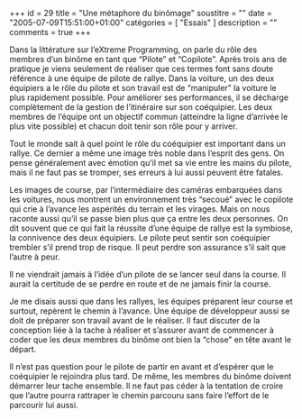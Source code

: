 +++
id = 29
title = "Une métaphore du binômage"
soustitre = ""
date = "2005-07-09T15:51:00+01:00"
catégories = [ "Essais" ]
description = ""
comments = true
+++

<div class="chapo"></div>

Dans la littérature sur l’eXtreme Programming, on parle du rôle des membres d’un binôme en tant que “Pilote” et “Copilote”. Après trois ans de pratique je viens seulement de réaliser que ces termes font sans doute référence à une équipe de pilote de rallye. Dans la voiture, un des deux équipiers a le rôle du pilote et son travail est de “manipuler” la voiture le plus rapidement possible. Pour améliorer ses performances, il se décharge complètement de la gestion de l’itinéraire sur son coéquipier.
Les deux membres de l’équipe ont un objectif commun (atteindre la ligne d’arrivée le plus vite possible) et chacun doit tenir son rôle pour y arriver.

Tout le monde sait à quel point le rôle du coéquipier est important dans un rallye. Ce dernier a même une image très noble dans l’esprit des gens. On pense généralement avec émotion qu’il met sa vie entre les mains du pilote, mais il ne faut pas se tromper, ses erreurs à lui aussi peuvent être fatales.

Les images de course, par l’intermédiaire des caméras embarquées dans les voitures, nous montrent un environnement très “secoué” avec le copilote qui crie à l’avance les aspérités du terrain et les virages. Mais on nous raconte aussi qu’il se passe bien plus que ça entre les deux personnes. On dit souvent que ce qui fait la réussite d’une équipe de rallye est la symbiose, la connivence des deux équipiers. Le pilote peut sentir son coéquipier trembler s’il prend trop de risque. Il peut perdre son assurance s’il sait que l’autre à peur.

Il ne viendrait jamais à l’idée d’un pilote de se lancer seul dans la course. Il aurait la certitude de se perdre en route et de ne jamais finir la course.

Je me disais aussi que dans les rallyes, les équipes préparent leur course et surtout, repèrent le chemin à l’avance. Une équipe de développeur aussi se doit de préparer son travail avant de le réaliser. Il faut discuter de la conception liée à la tache à réaliser et s’assurer avant de commencer à coder que les deux membres du binôme ont bien la “chose” en tête avant le départ.

Il n’est pas question pour le pilote de partir en avant et d’espérer que le coéquipier le rejoindra plus tard. De même, les membres du binôme doivent démarrer leur tache ensemble. Il ne faut pas céder à la tentation de croire que l’autre pourra rattraper le chemin parcouru sans faire l’effort de le parcourir lui aussi.